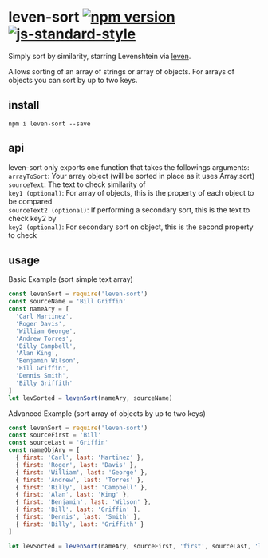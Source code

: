 # leven-sort   [![npm version](https://badge.fury.io/js/leven-sort.svg)](http://badge.fury.io/js/leven-sort)   [![js-standard-style](https://img.shields.io/badge/code%20style-standard-brightgreen.svg?style=flat)](https://github.com/feross/standard)

Simply sort by similarity, starring Levenshtein via [leven](https://github.com/sindresorhus/leven).

Allows sorting of an array of strings or array of objects. For arrays of objects
you can sort by up to two keys.

## install
`npm i leven-sort --save`

## api

leven-sort only exports one function that takes the followings arguments:   
`arrayToSort`: Your array object (will be sorted in place as it uses Array.sort)   
`sourceText`: The text to check similarity of   
`key1 (optional)`: For array of objects, this is the property of each object to be compared   
`sourceText2 (optional)`: If performing a secondary sort, this is the text to check key2 by   
`key2 (optional)`: For secondary sort on object, this is the second property to check   

## usage

Basic Example (sort simple text array)
```javascript
const levenSort = require('leven-sort')
const sourceName = 'Bill Griffin'
const nameAry = [
  'Carl Martinez',
  'Roger Davis',
  'William George',
  'Andrew Torres',
  'Billy Campbell',
  'Alan King',
  'Benjamin Wilson',
  'Bill Griffin',
  'Dennis Smith',
  'Billy Griffith'
]
let levSorted = levenSort(nameAry, sourceName)
```

Advanced Example (sort array of objects by up to two keys)
```javascript
const levenSort = require('leven-sort')
const sourceFirst = 'Bill'
const sourceLast = 'Griffin'
const nameObjAry = [
  { first: 'Carl', last: 'Martinez' },
  { first: 'Roger', last: 'Davis' },
  { first: 'William', last: 'George' },
  { first: 'Andrew', last: 'Torres' },
  { first: 'Billy', last: 'Campbell' },
  { first: 'Alan', last: 'King' },
  { first: 'Benjamin', last: 'Wilson' },
  { first: 'Bill', last: 'Griffin' },
  { first: 'Dennis', last: 'Smith' },
  { first: 'Billy', last: 'Griffith' }
]

let levSorted = levenSort(nameAry, sourceFirst, 'first', sourceLast, 'last')

```
